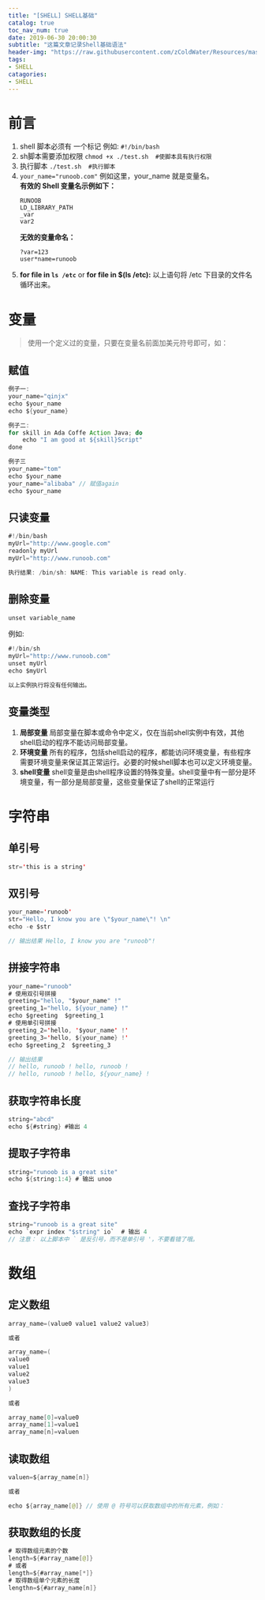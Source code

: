 ```yaml
---
title: "[SHELL] SHELL基础"
catalog: true
toc_nav_num: true
date: 2019-06-30 20:00:30
subtitle: "这篇文章记录Shell基础语法"
header-img: "https://raw.githubusercontent.com/zColdWater/Resources/master/Images/cover.jpg"
tags:
- SHELL
catagories:
- SHELL
---
```


前言
=======
1. shell 脚本必须有 一个标记 例如: `#!/bin/bash`
2. sh脚本需要添加权限 `chmod +x ./test.sh  #使脚本具有执行权限`
3. 执行脚本 `./test.sh  #执行脚本`
4. `your_name="runoob.com"` 例如这里，your_name 就是变量名。  
    **有效的 Shell 变量名示例如下：**
    ```
    RUNOOB
    LD_LIBRARY_PATH
    _var
    var2
    ```
    **无效的变量命名：**
    ```
    ?var=123
    user*name=runoob
    ```
5. **for file in `ls /etc`** or **for file in $(ls /etc):** 以上语句将 /etc 下目录的文件名循环出来。


变量
=======
> 使用一个定义过的变量，只要在变量名前面加美元符号即可，如：

## **赋值**
```java
例子一: 
your_name="qinjx"
echo $your_name
echo ${your_name}

例子二:
for skill in Ada Coffe Action Java; do
    echo "I am good at ${skill}Script"
done

例子三
your_name="tom"
echo $your_name
your_name="alibaba" // 赋值again
echo $your_name
```

## **只读变量**
```java
#!/bin/bash
myUrl="http://www.google.com"
readonly myUrl
myUrl="http://www.runoob.com"

执行结果: /bin/sh: NAME: This variable is read only.
```

## **删除变量**
```java
unset variable_name
```
例如:   
```java
#!/bin/sh
myUrl="http://www.runoob.com"
unset myUrl
echo $myUrl

以上实例执行将没有任何输出。
```

## **变量类型**
1. **局部变量** 局部变量在脚本或命令中定义，仅在当前shell实例中有效，其他shell启动的程序不能访问局部变量。
2. **环境变量** 所有的程序，包括shell启动的程序，都能访问环境变量，有些程序需要环境变量来保证其正常运行。必要的时候shell脚本也可以定义环境变量。
3. **shell变量** shell变量是由shell程序设置的特殊变量。shell变量中有一部分是环境变量，有一部分是局部变量，这些变量保证了shell的正常运行



字符串
=======

## **单引号**
```java
str='this is a string'
```

## **双引号**
```java
your_name='runoob'
str="Hello, I know you are \"$your_name\"! \n"
echo -e $str

// 输出结果 Hello, I know you are "runoob"! 
```

## **拼接字符串**
```java
your_name="runoob"
# 使用双引号拼接
greeting="hello, "$your_name" !"
greeting_1="hello, ${your_name} !"
echo $greeting  $greeting_1
# 使用单引号拼接
greeting_2='hello, '$your_name' !'
greeting_3='hello, ${your_name} !'
echo $greeting_2  $greeting_3

// 输出结果
// hello, runoob ! hello, runoob !
// hello, runoob ! hello, ${your_name} !
```

## **获取字符串长度**
```java
string="abcd"
echo ${#string} #输出 4
```

## **提取子字符串**
```java
string="runoob is a great site"
echo ${string:1:4} # 输出 unoo
```

## **查找子字符串**
```java
string="runoob is a great site"
echo `expr index "$string" io`  # 输出 4
// 注意： 以上脚本中 ` 是反引号，而不是单引号 '，不要看错了哦。
```


数组
=======

## **定义数组**
```java
array_name=(value0 value1 value2 value3)

或者

array_name=(
value0
value1
value2
value3
)

或者

array_name[0]=value0
array_name[1]=value1
array_name[n]=valuen

```

## **读取数组**

```java
valuen=${array_name[n]}

或者

echo ${array_name[@]} // 使用 @ 符号可以获取数组中的所有元素，例如：
```

## **获取数组的长度**
```java
# 取得数组元素的个数
length=${#array_name[@]}
# 或者
length=${#array_name[*]}
# 取得数组单个元素的长度
lengthn=${#array_name[n]}
```




